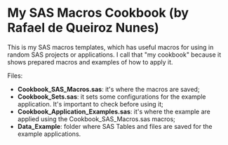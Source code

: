 # My SAS Macros Cookbook (by Rafael de Queiroz Nunes)
This is my SAS macros templates, which has useful macros for using in random SAS projects or applications. I call that "my cookbook" because it shows prepared macros and examples of how to apply it.

Files:
- **Cookbook_SAS_Macros.sas**: it's where the macros are saved;
- **Cookbook_Sets.sas**: it sets some configurations for the example application. It's important to check before using it;
- **Cookbook_Application_Examples.sas**: it's where the example are applied using the Cookbook_SAS_Macros.sas macros;
- **Data_Example**: folder where SAS Tables and files are saved for the example applications.

